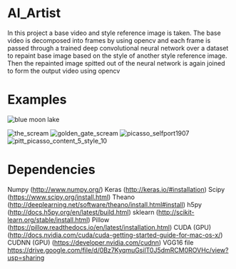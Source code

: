 # AI_Artist

In this project a base video and style reference image is taken. The base video is decomposed into frames by using opencv and each frame is passed through a trained deep convolutional neural network over a dataset to repaint base image based on the style of another style reference image. Then the repainted image spitted out of the neural network is again joined to form the output video using opencv

# Examples

![blue moon lake](https://cloud.githubusercontent.com/assets/16362957/20453699/2ce3621c-ae53-11e6-8aea-100934576fc0.gif)

![the_scream](https://cloud.githubusercontent.com/assets/16362957/20453729/0b5f885e-ae54-11e6-89b8-5e3063d50369.jpg)
![golden_gate_scream](https://cloud.githubusercontent.com/assets/16362957/20453731/0daa968a-ae54-11e6-823e-cf00edd891dc.png)
![picasso_selfport1907](https://cloud.githubusercontent.com/assets/16362957/20453732/11700746-ae54-11e6-9962-eb990e817c59.jpg)
![pitt_picasso_content_5_style_10](https://cloud.githubusercontent.com/assets/16362957/20453733/140639e4-ae54-11e6-9f33-432327685bb3.png)

# Dependencies

Numpy (http://www.numpy.org/)
Keras (http://keras.io/#installation)
Scipy (https://www.scipy.org/install.html)
Theano (http://deeplearning.net/software/theano/install.html#install)
h5py (http://docs.h5py.org/en/latest/build.html)
sklearn (http://scikit-learn.org/stable/install.html)
Pillow (https://pillow.readthedocs.io/en/latest/installation.html)
CUDA (GPU) (http://docs.nvidia.com/cuda/cuda-getting-started-guide-for-mac-os-x/)
CUDNN (GPU) (https://developer.nvidia.com/cudnn)
VGG16 file https://drive.google.com/file/d/0Bz7KyqmuGsilT0J5dmRCM0ROVHc/view?usp=sharing
